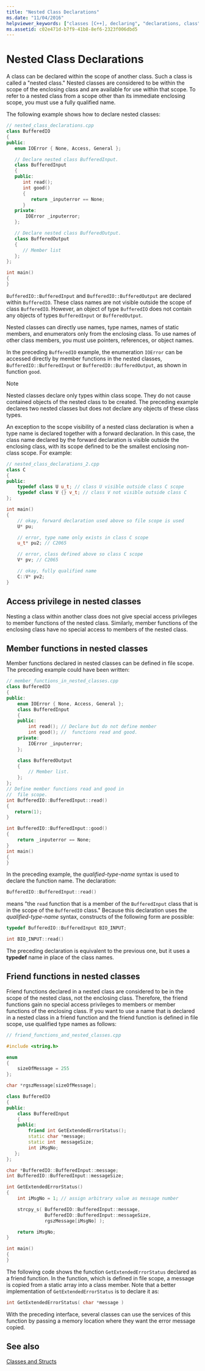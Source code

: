 ```yaml
---
title: "Nested Class Declarations"
ms.date: "11/04/2016"
helpviewer_keywords: ["classes [C++], declaring", "declarations, class", "nested classes [C++]", "nested classes [C++], declaring", "declaring classes [C++]", "declarations, nested classes"]
ms.assetid: c02e471d-b7f9-41b8-8ef6-2323f006dbd5
---
```

# Nested Class Declarations

A class can be declared within the scope of another class. Such a class is called a "nested class." Nested classes are considered to be within the scope of the enclosing class and are available for use within that scope. To refer to a nested class from a scope other than its immediate enclosing scope, you must use a fully qualified name.

The following example shows how to declare nested classes:

```cpp
// nested_class_declarations.cpp
class BufferedIO
{
public:
   enum IOError { None, Access, General };

   // Declare nested class BufferedInput.
   class BufferedInput
   {
   public:
      int read();
      int good()
      {
         return _inputerror == None;
      }
   private:
       IOError _inputerror;
   };

   // Declare nested class BufferedOutput.
   class BufferedOutput
   {
      // Member list
   };
};

int main()
{
}
```

`BufferedIO::BufferedInput` and `BufferedIO::BufferedOutput` are declared within `BufferedIO`. These class names are not visible outside the scope of class `BufferedIO`. However, an object of type `BufferedIO` does not contain any objects of types `BufferedInput` or `BufferedOutput`.

Nested classes can directly use names, type names, names of static members, and enumerators only from the enclosing class. To use names of other class members, you must use pointers, references, or object names.

In the preceding `BufferedIO` example, the enumeration `IOError` can be accessed directly by member functions in the nested classes, `BufferedIO::BufferedInput` or `BufferedIO::BufferedOutput`, as shown in function `good`.

> [!NOTE]
> Nested classes declare only types within class scope. They do not cause contained objects of the nested class to be created. The preceding example declares two nested classes but does not declare any objects of these class types.

An exception to the scope visibility of a nested class declaration is when a type name is declared together with a forward declaration.  In this case, the class name declared by the forward declaration is visible outside the enclosing class, with its scope defined to be the smallest enclosing non-class scope.  For example:

```cpp
// nested_class_declarations_2.cpp
class C
{
public:
    typedef class U u_t; // class U visible outside class C scope
    typedef class V {} v_t; // class V not visible outside class C
};

int main()
{
    // okay, forward declaration used above so file scope is used
    U* pu;

    // error, type name only exists in class C scope
    u_t* pu2; // C2065

    // error, class defined above so class C scope
    V* pv; // C2065

    // okay, fully qualified name
    C::V* pv2;
}
```

## Access privilege in nested classes

Nesting a class within another class does not give special access privileges to member functions of the nested class. Similarly, member functions of the enclosing class have no special access to members of the nested class.

## Member functions in nested classes

Member functions declared in nested classes can be defined in file scope. The preceding example could have been written:

```cpp
// member_functions_in_nested_classes.cpp
class BufferedIO
{
public:
    enum IOError { None, Access, General };
    class BufferedInput
    {
    public:
        int read(); // Declare but do not define member
        int good(); //  functions read and good.
    private:
        IOError _inputerror;
    };

    class BufferedOutput
    {
        // Member list.
    };
};
// Define member functions read and good in
//  file scope.
int BufferedIO::BufferedInput::read()
{
   return(1);
}

int BufferedIO::BufferedInput::good()
{
    return _inputerror == None;
}
int main()
{
}
```

In the preceding example, the *qualified-type-name* syntax is used to declare the function name. The declaration:

```cpp
BufferedIO::BufferedInput::read()
```

means "the `read` function that is a member of the `BufferedInput` class that is in the scope of the `BufferedIO` class." Because this declaration uses the *qualified-type-name* syntax, constructs of the following form are possible:

```cpp
typedef BufferedIO::BufferedInput BIO_INPUT;

int BIO_INPUT::read()
```

The preceding declaration is equivalent to the previous one, but it uses a **typedef** name in place of the class names.

## Friend functions in nested classes

Friend functions declared in a nested class are considered to be in the scope of the nested class, not the enclosing class. Therefore, the friend functions gain no special access privileges to members or member functions of the enclosing class. If you want to use a name that is declared in a nested class in a friend function and the friend function is defined in file scope, use qualified type names as follows:

```cpp
// friend_functions_and_nested_classes.cpp

#include <string.h>

enum
{
    sizeOfMessage = 255
};

char *rgszMessage[sizeOfMessage];

class BufferedIO
{
public:
    class BufferedInput
    {
    public:
        friend int GetExtendedErrorStatus();
        static char *message;
        static int  messageSize;
        int iMsgNo;
   };
};

char *BufferedIO::BufferedInput::message;
int BufferedIO::BufferedInput::messageSize;

int GetExtendedErrorStatus()
{
    int iMsgNo = 1; // assign arbitrary value as message number

    strcpy_s( BufferedIO::BufferedInput::message,
              BufferedIO::BufferedInput::messageSize,
              rgszMessage[iMsgNo] );

    return iMsgNo;
}

int main()
{
}
```

The following code shows the function `GetExtendedErrorStatus` declared as a friend function. In the function, which is defined in file scope, a message is copied from a static array into a class member. Note that a better implementation of `GetExtendedErrorStatus` is to declare it as:

```cpp
int GetExtendedErrorStatus( char *message )
```

With the preceding interface, several classes can use the services of this function by passing a memory location where they want the error message copied.

## See also

[Classes and Structs](../cpp/classes-and-structs-cpp.md)
